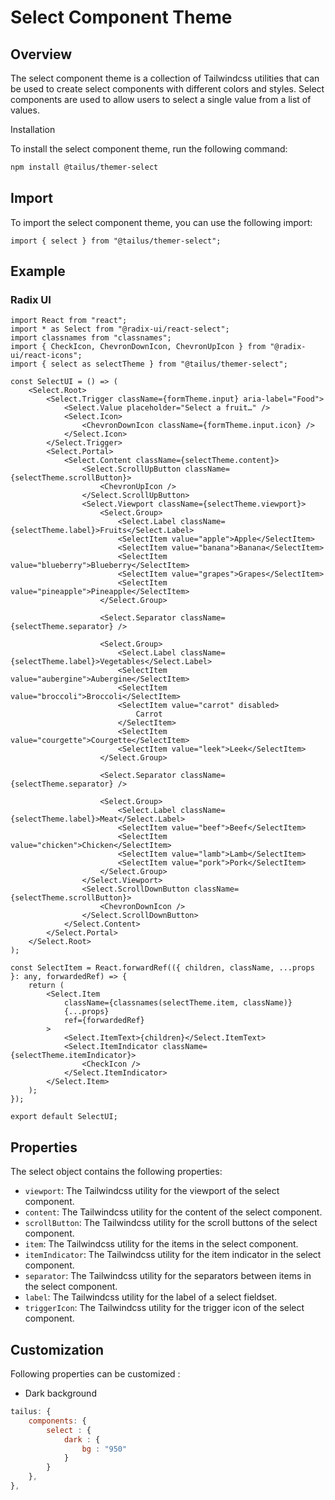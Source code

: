 # Select Component Theme

## Overview

The select component theme is a collection of Tailwindcss utilities that can be used to create select components with different colors and styles. Select components are used to allow users to select a single value from a list of values.

Installation

To install the select component theme, run the following command:

```bash
npm install @tailus/themer-select
```

## Import

To import the select component theme, you can use the following import:

```tsx
import { select } from "@tailus/themer-select";
```

## Example

### Radix UI

```tsx
import React from "react";
import * as Select from "@radix-ui/react-select";
import classnames from "classnames";
import { CheckIcon, ChevronDownIcon, ChevronUpIcon } from "@radix-ui/react-icons";
import { select as selectTheme } from "@tailus/themer-select";

const SelectUI = () => (
    <Select.Root>
        <Select.Trigger className={formTheme.input} aria-label="Food">
            <Select.Value placeholder="Select a fruit…" />
            <Select.Icon>
                <ChevronDownIcon className={formTheme.input.icon} />
            </Select.Icon>
        </Select.Trigger>
        <Select.Portal>
            <Select.Content className={selectTheme.content}>
                <Select.ScrollUpButton className={selectTheme.scrollButton}>
                    <ChevronUpIcon />
                </Select.ScrollUpButton>
                <Select.Viewport className={selectTheme.viewport}>
                    <Select.Group>
                        <Select.Label className={selectTheme.label}>Fruits</Select.Label>
                        <SelectItem value="apple">Apple</SelectItem>
                        <SelectItem value="banana">Banana</SelectItem>
                        <SelectItem value="blueberry">Blueberry</SelectItem>
                        <SelectItem value="grapes">Grapes</SelectItem>
                        <SelectItem value="pineapple">Pineapple</SelectItem>
                    </Select.Group>

                    <Select.Separator className={selectTheme.separator} />

                    <Select.Group>
                        <Select.Label className={selectTheme.label}>Vegetables</Select.Label>
                        <SelectItem value="aubergine">Aubergine</SelectItem>
                        <SelectItem value="broccoli">Broccoli</SelectItem>
                        <SelectItem value="carrot" disabled>
                            Carrot
                        </SelectItem>
                        <SelectItem value="courgette">Courgette</SelectItem>
                        <SelectItem value="leek">Leek</SelectItem>
                    </Select.Group>

                    <Select.Separator className={selectTheme.separator} />

                    <Select.Group>
                        <Select.Label className={selectTheme.label}>Meat</Select.Label>
                        <SelectItem value="beef">Beef</SelectItem>
                        <SelectItem value="chicken">Chicken</SelectItem>
                        <SelectItem value="lamb">Lamb</SelectItem>
                        <SelectItem value="pork">Pork</SelectItem>
                    </Select.Group>
                </Select.Viewport>
                <Select.ScrollDownButton className={selectTheme.scrollButton}>
                    <ChevronDownIcon />
                </Select.ScrollDownButton>
            </Select.Content>
        </Select.Portal>
    </Select.Root>
);

const SelectItem = React.forwardRef(({ children, className, ...props }: any, forwardedRef) => {
    return (
        <Select.Item
            className={classnames(selectTheme.item, className)}
            {...props}
            ref={forwardedRef}
        >
            <Select.ItemText>{children}</Select.ItemText>
            <Select.ItemIndicator className={selectTheme.itemIndicator}>
                <CheckIcon />
            </Select.ItemIndicator>
        </Select.Item>
    );
});

export default SelectUI;
```

## Properties

The select object contains the following properties:

-   `viewport`: The Tailwindcss utility for the viewport of the select component.
-   `content`: The Tailwindcss utility for the content of the select component.
-   `scrollButton`: The Tailwindcss utility for the scroll buttons of the select component.
-   `item`: The Tailwindcss utility for the items in the select component.
-   `itemIndicator`: The Tailwindcss utility for the item indicator in the select component.
-   `separator`: The Tailwindcss utility for the separators between items in the select component.
-   `label`: The Tailwindcss utility for the label of a select fieldset.
-   `triggerIcon`: The Tailwindcss utility for the trigger icon of the select component.

## Customization

Following properties can be customized :

-   Dark background

```js
tailus: {
    components: {
        select : {
            dark : {
                bg : "950"
            }
        }
    },
},

```
